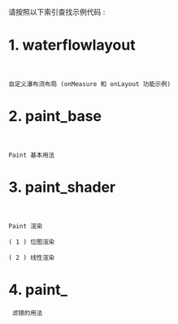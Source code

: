 
请按照以下索引查找示例代码 :

# 1. waterflowlayout

<br>

    自定义瀑布流布局 (onMeasure 和 onLayout 功能示例)



# 2. paint_base

<br>

    Paint 基本用法


# 3. paint_shader

<br>

    Paint 渲染

    ( 1 ) 位图渲染 
    
    ( 2 ) 线性渲染

# 4. paint_

     滤镜的用法
    



    




























